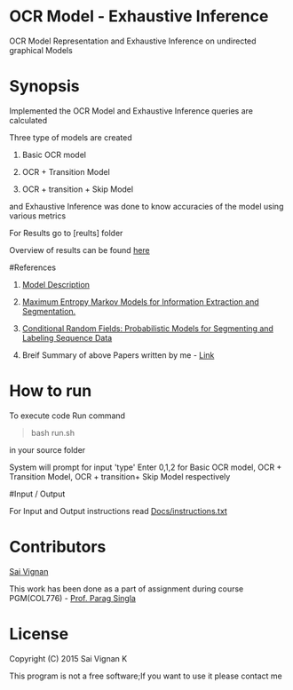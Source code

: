 # OCR Model - Exhaustive Inference

OCR Model Representation and Exhaustive Inference on undirected graphical Models

# Synopsis

Implemented the OCR Model and Exhaustive Inference queries are calculated

Three type of models are created

1. Basic OCR model

2. OCR + Transition Model

3. OCR + transition + Skip Model

and Exhaustive Inference was done to know accuracies of the model using various metrics

For Results go to [reults] folder

Overview of results can be found [here]()

#References

1. [Model Description]()

2. [Maximum Entropy Markov Models for Information Extraction and Segmentation.](https://people.cs.umass.edu/~mccallum/papers/memm-icml2000.ps)

3. [Conditional Random Fields: Probabilistic Models for Segmenting and Labeling Sequence Data](https://people.cs.umass.edu/~mccallum/papers/crf-icml01.ps)

4. Breif Summary of above Papers written by me - [Link](https://github.com/saivig/PGM/blob/master/Bayes_Ball/Docs/Summary.pdf)

# How to run

To execute code Run command 

>bash run.sh 

in your source folder

System will prompt for input 'type' Enter 0,1,2 for Basic OCR model, OCR + Transition Model,
OCR + transition+ Skip Model respectively

#Input / Output

For Input and Output instructions read [Docs/instructions.txt](https://github.com/saivig/PGM/blob/master/Bayes_Ball/Docs/instructions.txt)

# Contributors

[Sai Vignan](http://www.iitd.ac.in/~cs5120289)

This work has been done as a part of assignment during course PGM(COL776) - [Prof. Parag Singla](http://www.cse.iitd.ac.in/~parags/)

# License

Copyright (C) 2015  Sai Vignan K

This program is not a free software;If you want to use it please contact me
